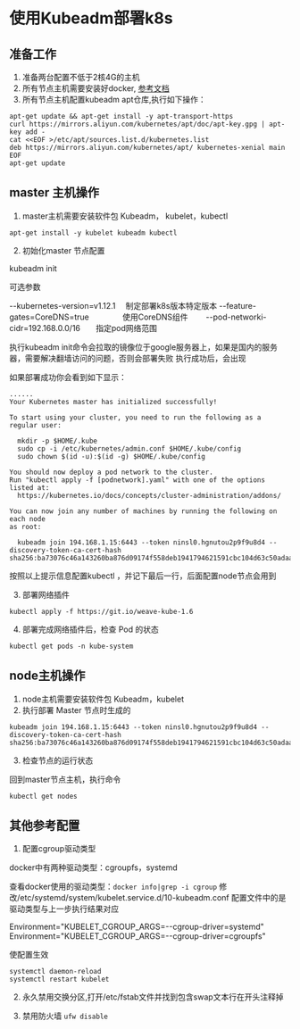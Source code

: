 # 使用Kubeadm部署k8s

## 准备工作

1. 准备两台配置不低于2核4G的主机
2. 所有节点主机需要安装好docker, [参考文档](https://docs.docker.com/install/linux/docker-ce/ubuntu/)
3. 所有节点主机配置kubeadm apt仓库,执行如下操作：

```
apt-get update && apt-get install -y apt-transport-https
curl https://mirrors.aliyun.com/kubernetes/apt/doc/apt-key.gpg | apt-key add -
cat <<EOF >/etc/apt/sources.list.d/kubernetes.list
deb https://mirrors.aliyun.com/kubernetes/apt/ kubernetes-xenial main
EOF
apt-get update
```

## master 主机操作

1. master主机需要安装软件包 Kubeadm， kubelet，kubectl
```
apt-get install -y kubelet kubeadm kubectl
```

2. 初始化master 节点配置

kubeadm init 

可选参数　

--kubernetes-version=v1.12.1       　制定部署k8s版本特定版本
--feature-gates=CoreDNS=true 　　　　使用CoreDNS组件　　
--pod-networki-cidr=192.168.0.0/16　　指定pod网络范围　

执行kubeadm init命令会拉取的镜像位于google服务器上，如果是国内的服务器，需要解决翻墙访问的问题，否则会部署失败
执行成功后，会出现

如果部署成功你会看到如下显示：

```
......
Your Kubernetes master has initialized successfully!

To start using your cluster, you need to run the following as a regular user:

  mkdir -p $HOME/.kube
  sudo cp -i /etc/kubernetes/admin.conf $HOME/.kube/config
  sudo chown $(id -u):$(id -g) $HOME/.kube/config

You should now deploy a pod network to the cluster.
Run "kubectl apply -f [podnetwork].yaml" with one of the options listed at:
  https://kubernetes.io/docs/concepts/cluster-administration/addons/

You can now join any number of machines by running the following on each node
as root:

  kubeadm join 194.168.1.15:6443 --token ninsl0.hgnutou2p9f9u8d4 --discovery-token-ca-cert-hash sha256:ba73076c46a143260ba876d09174f558deb1941794621591cbc104d63c50adaa
```

按照以上提示信息配置kubectl ，并记下最后一行，后面配置node节点会用到

3. 部署网络插件

```
kubectl apply -f https://git.io/weave-kube-1.6

```

4. 部署完成网络插件后，检查 Pod 的状态

```
kubectl get pods -n kube-system
```




## node主机操作


1. node主机需要安装软件包 Kubeadm，kubelet  
2. 执行部署 Master 节点时生成的
```
kubeadm join 194.168.1.15:6443 --token ninsl0.hgnutou2p9f9u8d4 --discovery-token-ca-cert-hash sha256:ba73076c46a143260ba876d09174f558deb1941794621591cbc104d63c50adaa
```
3. 检查节点的运行状态

回到master节点主机，执行命令
```
kubectl get nodes
```


## 其他参考配置

1. 配置cgroup驱动类型

docker中有两种驱动类型：cgroupfs，systemd

查看docker使用的驱动类型：`docker info|grep -i cgroup`
修改/etc/systemd/system/kubelet.service.d/10-kubeadm.conf 配置文件中的是驱动类型与上一步执行结果对应
 
Environment="KUBELET_CGROUP_ARGS=--cgroup-driver=systemd"  
Environment="KUBELET_CGROUP_ARGS=--cgroup-driver=cgroupfs"

使配置生效
```
systemctl daemon-reload
systemctl restart kubelet
```

2. 永久禁用交换分区,打开/etc/fstab文件并找到包含swap文本行在开头注释掉

3. 禁用防火墙 `ufw disable`

